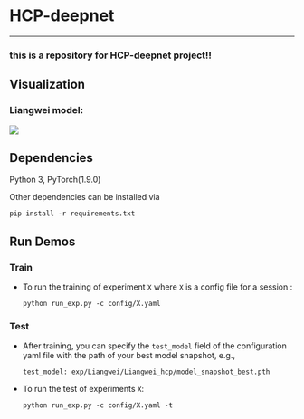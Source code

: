 # HCP-deepnet
_____
### this is a repository for HCP-deepnet project!!

## Visualization

### Liangwei model:
![](https://www.frontiersin.org/files/Articles/570438/fnins-14-00881-HTML/image_m/fnins-14-00881-g001.jpg)

## Dependencies
Python 3, PyTorch(1.9.0)

Other dependencies can be installed via 

  ```pip install -r requirements.txt```


## Run Demos

### Train
* To run the training of experiment ```X``` where ```X``` is a config file for a session :

  ```python run_exp.py -c config/X.yaml```
  
### Test

* After training, you can specify the ```test_model``` field of the configuration yaml file with the path of your best model snapshot, e.g.,

  ```test_model: exp/Liangwei/Liangwei_hcp/model_snapshot_best.pth```	

* To run the test of experiments ```X```:

  ```python run_exp.py -c config/X.yaml -t```
